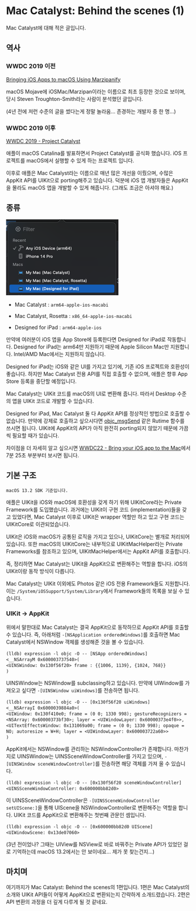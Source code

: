 # Mac Catalyst: Behind the scenes (1)

Mac Catalyst에 대해 적은 글입니다.

## 역사

### WWDC 2019 이전

[Bringing iOS Apps to macOS Using Marzipanify](https://www.highcaffeinecontent.com/blog/20190301-Bringing-iOS-Apps-to-macOS-Using-Marzipanify)

macOS Mojave에 iOSMac/Marzipan이라는 이름으로 최초 등장한 것으로 보이며, 당시 Steven Troughton-Smith라는 사람이 분석했던 글입니다.

(4년 전에 저런 수준의 글을 썼다는게 정말 놀라움... 존경하는 개발자 중 한 명...) 

### WWDC 2019 이후

[WWDC 2019 - Project Catalyst](https://youtu.be/psL_5RIBqnY?t=6832)

애플이 macOS Catalina를 발표하면서 Project Catalyst를 공식화 했습니다. iOS 프로젝트를 macOS에서 실행할 수 있게 하는 프로젝트 입니다.

이후로 애플은 Mac Catalyst라는 이름으로 매년 많은 개선을 이뤘으며, 수많은 AppKit API를 UIKit으로 porting해주고 있습니다. 덕분에 iOS 앱 개발자들은 AppKit을 몰라도 macOS 앱을 개발할 수 있게 해줍니다. (그래도 조금은 아셔야 해요.) 

## 종류

![](1.png)

- Mac Catalyst : `arm64-apple-ios-macabi`

- Mac Catalyst, Rosetta : `x86_64-apple-ios-macabi`

- Designed for iPad : `arm64-apple-ios`

만약에 여러분이 iOS 앱을 App Store에 등록한다면 Designed for iPad로 작동합니다. Designed for iPad는 arm64만 지원하기 때문에 Apple Silicon Mac만 지원합니다. Intel/AMD Mac에서는 지원하지 않습니다.

Designed for iPad는 iOS와 같은 UI를 가지고 있기에, 기존 iOS 프로젝트와 호환성이 좋습니다. 하지만 Mac Catalyst 전용 API를 직접 호출할 수 없으며, 애플은 향후 App Store 등록을 중단할 예정입니다.

Mac Catalyst는 UIKit 코드를 macOS의 UI로 변환해 줍니다. 따라서 Desktop 수준의 앱을 UIKit 코드로 개발할 수 있습니다.

Designed for iPad, Mac Catalyst 둘 다 AppKit API를 정상적인 방법으로 호출할 수 없습니다. 만약에 강제로 호출하고 싶으시다면 [objc_msgSend](https://developer.apple.com/documentation/objectivec/1456712-objc_msgsend) 같은 Rutime 함수를 쓰시면 됩니다. UIKit에 AppKit의 API가 아직 완전히 porting되지 않았기 때문에 가끔씩 필요할 때가 있습니다.

차이점을 더 자세히 알고 싶으시면 [WWDC22 - Bring your iOS app to the Mac](https://developer.apple.com/videos/play/wwdc2022/10076/)에서 7분 25초 부분부터 보시면 됩니다.

## 기본 구조

    macOS 13.2 SDK 기준입니다.
    
애플은 UIKit을 iOS와 macOS에 호환성을 갖게 하기 위해 UIKitCore라는 Private Framework를 도입했습니다. 과거에는 UIKit이 구현 코드 (implementation)들을 갖고 있었다면, Mac Catalyst 이후로 UIKit은 wrapper 역할만 하고 있고 구현 코드는 UIKitCore로 이관되었습니다.

UIKit은 iOS와 macOS가 공통된 로직을 가지고 있으나, UIKitCore는 별개로 처리되어 있습니다. 또한 macOS의 UIKitCore는 내부적으로 UIKitMacHelper라는 Private Frameworks를 참조하고 있으며, UIKitMacHelper에서는 AppKit API를 호출합니다.

즉, 정리하면 Mac Catalyst는 UIKit을 AppKit으로 변환해주는 역할을 합니다. iOS의 UIKit이랑 동작 방식이 다릅니다.

Mac Catalyst는 UIKit 이외에도 Photos 같은 iOS 전용 Framework들도 지원합니다. 이는 `/System/iOSSupport/System/Library`에서 Framework들의 목록을 보실 수 있습니다.

### UIKit -> AppKit

위에서 말한대로 Mac Catalyst는 결국 AppKit으로 동작하므로 AppKit API를 호출할 수 있습니다. 즉, 아래처럼 `-[NSApplication orderedWindows]`를 호출하면 Mac Catalyst에서 NSWindow 객체를 생성해준 것을 볼 수 있습니다.

```
(lldb) expression -l objc -O -- [NSApp orderedWindows]
<__NSArrayM 0x600003737540>(
<UINSWindow: 0x130f56f20> frame : {{1006, 1139}, {1024, 768}}
)
```

UINSWindow는 NSWindow를 subclassing하고 있습니다. 만약에 UIWindow를 가져오고 싶다면 `-[UINSWindow uiWindows]`를 전송하면 됩니다.

```
(lldb) expression -l objc -O -- [0x130f56f20 uiWindows]
<__NSArrayI 0x6000039884a0>(
<UIWindow: 0x130f410e0; frame = (0 0; 1330 998); gestureRecognizers = <NSArray: 0x60000373bf30>; layer = <UIWindowLayer: 0x60000373e4f0>>,
<UITextEffectsWindow: 0x131069a00; frame = (0 0; 1330 998); opaque = NO; autoresize = W+H; layer = <UIWindowLayer: 0x600003722a60>>
)
```

AppKit에서는 NSWindow를 관리하는 NSWindowController가 존재합니다. 마찬가지로 UINSWindow는 UINSSceneWindowController를 가지고 있으며, `-[UINSWindow sceneWindowController]`를 전송하면 해당 객체를 가져 올 수 있습니다.

```
(lldb) expression -l objc -O -- [0x130f56f20 sceneWindowController]
<UINSSceneWindowController: 0x600000bb82d0>
```

이 UINSSceneWindowController은 `-[UINSSceneWindowController setUIScene:]`을 통해 UIScene을 NSWindowController로 변환해주는 역할을 합니다. UIKit 코드를 AppKit으로 변환해주는 첫번째 관문인 셈입니다.

```
(lldb) expression -l objc -O -- [0x600000bb82d0 UIScene]
<UIWindowScene: 0x13de07060>
```

(3년 전이었나? 그때는 UIView를 NSView로 바로 바꿔주는 Private API가 있었던 걸로 기억하는데 macOS 13.2에서는 안 보이네요... 제가 못 찾는건지...)

## 마치며

여기까지가 Mac Catalyst: Behind the scenes의 1편입니다. 1편은 Mac Catalyst의 소개와 UIKit API들이 어떻게 AppKit으로 변환되는지 간략하게 소개드렸습니다. 2편은 API 변환의 과정을 더 깊게 다루게 될 것 같네요.
